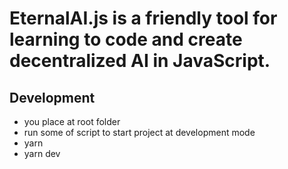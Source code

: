 # EternalAI.js is a friendly tool for learning to code and create decentralized AI in JavaScript.

## Development
- you place at root folder
- run some of script to start project at development mode
- yarn
- yarn dev